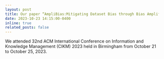 ```yaml
---
layout: post
title: Our paper “AmpliBias:Mitigating Dataset Bias through Bias Amplification in Few-Shot Learning for Generative Models” is accepted at CIKM 2023, Birmingham (Poster, Short Paper)!
date: 2023-10-23 14:15:00-0400
inline: true
related_posts: false
---
```


We attended 32nd ACM International Conference on Information and Knowledge Management (CIKM) 2023 held in Birmingham from October 21 to October 25, 2023.